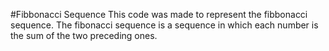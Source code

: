 #Fibbonacci Sequence
This code was made to represent the fibbonacci sequence. The fibonacci sequence is a sequence in which each number is the sum of the two preceding ones.
